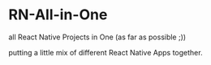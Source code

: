 # RN-All-in-One
all React Native Projects in One (as far as possible ;))


putting a little mix of different React Native Apps together.

